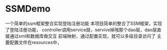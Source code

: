# SSMDemo
一个简单的ssm框架整合实现登陆注册功能
本项目简单的整合了SSM框架，实现了登陆注册功能，
controller调用service层，servive掉哦那个dao层，dao层直接通过xml和数据库做交互
前端映射，通过配置实现，就可以多级目录访问了
主要配置文件在resources中，
